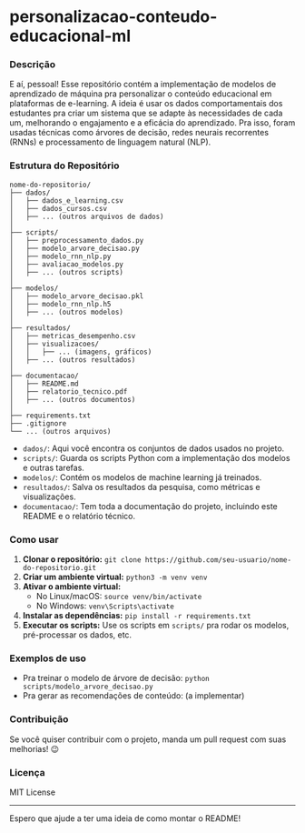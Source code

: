 #   personalizacao-conteudo-educacional-ml

###   Descrição

E aí, pessoal!  Esse repositório contém a implementação de modelos de aprendizado de máquina pra personalizar o conteúdo educacional em plataformas de e-learning.  A ideia é usar os dados comportamentais dos estudantes pra criar um sistema que se adapte às necessidades de cada um, melhorando o engajamento e a eficácia do aprendizado.  Pra isso, foram usadas técnicas como árvores de decisão, redes neurais recorrentes (RNNs) e processamento de linguagem natural (NLP).

###   Estrutura do Repositório

```
nome-do-repositorio/
├── dados/
│   ├── dados_e_learning.csv
│   ├── dados_cursos.csv
│   ├── ... (outros arquivos de dados)
│
├── scripts/
│   ├── preprocessamento_dados.py
│   ├── modelo_arvore_decisao.py
│   ├── modelo_rnn_nlp.py
│   ├── avaliacao_modelos.py
│   ├── ... (outros scripts)
│
├── modelos/
│   ├── modelo_arvore_decisao.pkl
│   ├── modelo_rnn_nlp.h5
│   ├── ... (outros modelos)
│
├── resultados/
│   ├── metricas_desempenho.csv
│   ├── visualizacoes/
│   │   ├── ... (imagens, gráficos)
│   ├── ... (outros resultados)
│
├── documentacao/
│   ├── README.md
│   ├── relatorio_tecnico.pdf
│   ├── ... (outros documentos)
│
├── requirements.txt
├── .gitignore
└── ... (outros arquivos)
```

* `dados/`:  Aqui você encontra os conjuntos de dados usados no projeto.
* `scripts/`:  Guarda os scripts Python com a implementação dos modelos e outras tarefas.
* `modelos/`:  Contém os modelos de machine learning já treinados.
* `resultados/`:  Salva os resultados da pesquisa, como métricas e visualizações.
* `documentacao/`:  Tem toda a documentação do projeto, incluindo este README e o relatório técnico.

###   Como usar

1.  **Clonar o repositório:** `git clone https://github.com/seu-usuario/nome-do-repositorio.git`
2.  **Criar um ambiente virtual:** `python3 -m venv venv`
3.  **Ativar o ambiente virtual:**
    * No Linux/macOS:  `source venv/bin/activate`
    * No Windows:  `venv\Scripts\activate`
4.  **Instalar as dependências:** `pip install -r requirements.txt`
5.  **Executar os scripts:** Use os scripts em  `scripts/`  pra rodar os modelos, pré-processar os dados, etc.

###   Exemplos de uso

* Pra treinar o modelo de árvore de decisão:  `python scripts/modelo_arvore_decisao.py`
* Pra gerar as recomendações de conteúdo:  (a implementar)

###   Contribuição

Se você quiser contribuir com o projeto, manda um pull request com suas melhorias!  😉

###   Licença

MIT License

---

Espero que ajude a ter uma ideia de como montar o README!
